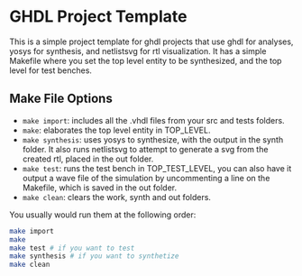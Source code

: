 # GHDL Project Template

This is a simple project template for ghdl projects that use ghdl for analyses, yosys for synthesis, and netlistsvg for rtl visualization. It has a simple Makefile where you set the top level entity to be synthesized, and the top level for test benches.

## Make File Options
- `make import`: includes all the .vhdl files from your src and tests folders.
- `make`: elaborates the top level entity in TOP_LEVEL.
- `make synthesis`: uses yosys to synthesize, with the output in the synth folder. It also runs netlistsvg to attempt to generate a svg from the created rtl, placed in the out folder.
- `make test`: runs the test bench in TOP_TEST_LEVEL, you can also have it output a wave file of the simulation by uncommenting a line on the Makefile, which is saved in the out folder.
- `make clean`: clears the work, synth and out folders.

You usually would run them at the following order:
```bash
make import
make
make test # if you want to test
make synthesis # if you want to synthetize
make clean
```

